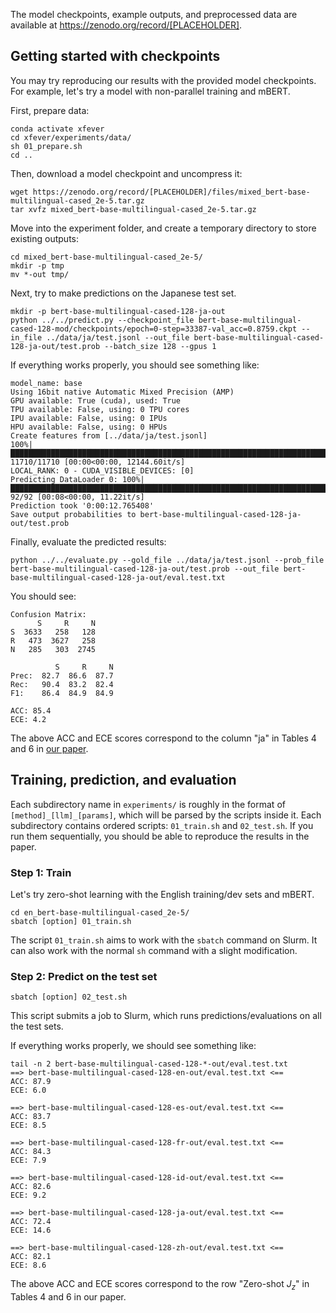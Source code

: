 The model checkpoints, example outputs, and preprocessed data are available at https://zenodo.org/record/[PLACEHOLDER].

## Getting started with checkpoints

You may try reproducing our results with the provided model checkpoints. For example, let's try a model with non-parallel training and mBERT.

First, prepare data:
```shell
conda activate xfever
cd xfever/experiments/data/
sh 01_prepare.sh
cd ..
```

Then, download a model checkpoint and uncompress it:
```shell
wget https://zenodo.org/record/[PLACEHOLDER]/files/mixed_bert-base-multilingual-cased_2e-5.tar.gz
tar xvfz mixed_bert-base-multilingual-cased_2e-5.tar.gz
```

Move into the experiment folder, and create a temporary directory to store existing outputs:
```shell
cd mixed_bert-base-multilingual-cased_2e-5/
mkdir -p tmp
mv *-out tmp/
```

Next, try to make predictions on the Japanese test set.
```shell
mkdir -p bert-base-multilingual-cased-128-ja-out
python ../../predict.py --checkpoint_file bert-base-multilingual-cased-128-mod/checkpoints/epoch=0-step=33387-val_acc=0.8759.ckpt --in_file ../data/ja/test.jsonl --out_file bert-base-multilingual-cased-128-ja-out/test.prob --batch_size 128 --gpus 1
```

If everything works properly, you should see something like:
```shell
model_name: base
Using 16bit native Automatic Mixed Precision (AMP)
GPU available: True (cuda), used: True
TPU available: False, using: 0 TPU cores
IPU available: False, using: 0 IPUs
HPU available: False, using: 0 HPUs
Create features from [../data/ja/test.jsonl]
100%|██████████████████████████████████████████████████████████████████████████████████████████████████| 11710/11710 [00:00<00:00, 12144.60it/s]
LOCAL_RANK: 0 - CUDA_VISIBLE_DEVICES: [0]
Predicting DataLoader 0: 100%|██████████████████████████████████████████████████████████████████████████████████| 92/92 [00:08<00:00, 11.22it/s]
Prediction took '0:00:12.765408'
Save output probabilities to bert-base-multilingual-cased-128-ja-out/test.prob
```

Finally, evaluate the predicted results:
```shell
python ../../evaluate.py --gold_file ../data/ja/test.jsonl --prob_file bert-base-multilingual-cased-128-ja-out/test.prob --out_file bert-base-multilingual-cased-128-ja-out/eval.test.txt
```

You should see:
```shell
Confusion Matrix:
      S     R     N
S  3633   258   128
R   473  3627   258
N   285   303  2745

          S     R     N
Prec:  82.7  86.6  87.7
Rec:   90.4  83.2  82.4
F1:    86.4  84.9  84.9

ACC: 85.4
ECE: 4.2
```

The above ACC and ECE scores correspond to the column "ja" in Tables 4 and 6 in [our paper](https://aclanthology.org/[PLACEHOLDER]).


## Training, prediction, and evaluation

Each subdirectory name in `experiments/` is roughly in the format of `[method]_[llm]_[params]`, which will be parsed by the scripts inside it. Each subdirectory contains ordered scripts: `01_train.sh` and `02_test.sh`. 
If you run them sequentially, you should be able to reproduce the results in the paper.


### Step 1: Train

Let's try zero-shot learning with the English training/dev sets and mBERT.
```shell
cd en_bert-base-multilingual-cased_2e-5/
sbatch [option] 01_train.sh
```

The script `01_train.sh` aims to work with the `sbatch` command on Slurm.
It can also work with the normal `sh` command with a slight modification.

### Step 2: Predict on the test set

```shell
sbatch [option] 02_test.sh
```
This script submits a job to Slurm, which runs predictions/evaluations on all the test sets.

If everything works properly, we should see something like:
```
tail -n 2 bert-base-multilingual-cased-128-*-out/eval.test.txt
==> bert-base-multilingual-cased-128-en-out/eval.test.txt <==
ACC: 87.9
ECE: 6.0

==> bert-base-multilingual-cased-128-es-out/eval.test.txt <==
ACC: 83.7
ECE: 8.5

==> bert-base-multilingual-cased-128-fr-out/eval.test.txt <==
ACC: 84.3
ECE: 7.9

==> bert-base-multilingual-cased-128-id-out/eval.test.txt <==
ACC: 82.6
ECE: 9.2

==> bert-base-multilingual-cased-128-ja-out/eval.test.txt <==
ACC: 72.4
ECE: 14.6

==> bert-base-multilingual-cased-128-zh-out/eval.test.txt <==
ACC: 82.1
ECE: 8.6

```
The above ACC and ECE scores correspond to the row "Zero-shot $J_z$"  in Tables 4 and 6 in our paper.
